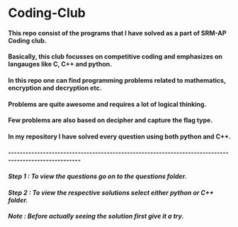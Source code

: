 # Coding-Club

#### This repo consist of the programs that I have solved as a part of SRM-AP Coding club.
#### Basically, this club focusses on competitive coding and emphasizes on langauges like C, C++ and python.
#### In this repo one can find programming problems related to mathematics, encryption and decryption etc.
#### Problems are quite awesome and requires a lot of logical thinking.
#### Few problems are also based on decipher and capture the flag type.
#### In my repository I have solved every question using both python and C++.
#### -----------------------------------------------------------------------------------------------------
#### *Step 1 :  To view the questions go on to the questions folder.*
#### *Step 2 :  To view the respective solutions select either python or C++ folder.*
#### *Note : Before actually seeing the solution first give it a try.*

